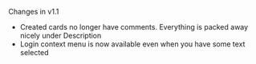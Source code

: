 Changes in v1.1
- Created cards no longer have comments. Everything is packed away nicely under Description
- Login context menu is now available even when you have some text selected